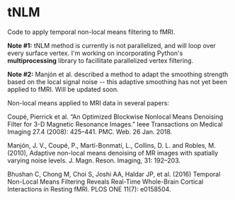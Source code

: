 # tNLM

Code to apply temporal non-local means filtering to fMRI.

**Note #1:**  tNLM method is currently is not parallelized, and will loop over every surface vertex.  I'm working on incorporating Python's **multiprocessing** library to facillitate parallelized vertex filtering.

**Note #2:**  Manjón et al. described a method to adapt the smoothing strength based on the local signal noise -- this adaptive smoothing has not yet been applied to fMRI.  Will be updated soon.

Non-local means applied to MRI data in several papers:

Coupé, Pierrick et al. “An Optimized Blockwise Nonlocal Means Denoising Filter for 3-D Magnetic Resonance Images.” Ieee Transactions on Medical Imaging 27.4 (2008): 425–441. PMC. Web. 26 Jan. 2018.

Manjón, J. V., Coupé, P., Martí-Bonmatí, L., Collins, D. L. and Robles, M. (2010), Adaptive non-local means denoising of MR images with spatially varying noise levels. J. Magn. Reson. Imaging, 31: 192–203.

Bhushan C, Chong M, Choi S, Joshi AA, Haldar JP, et al. (2016) Temporal Non-Local Means Filtering Reveals Real-Time Whole-Brain Cortical Interactions in Resting fMRI. PLOS ONE 11(7): e0158504.
